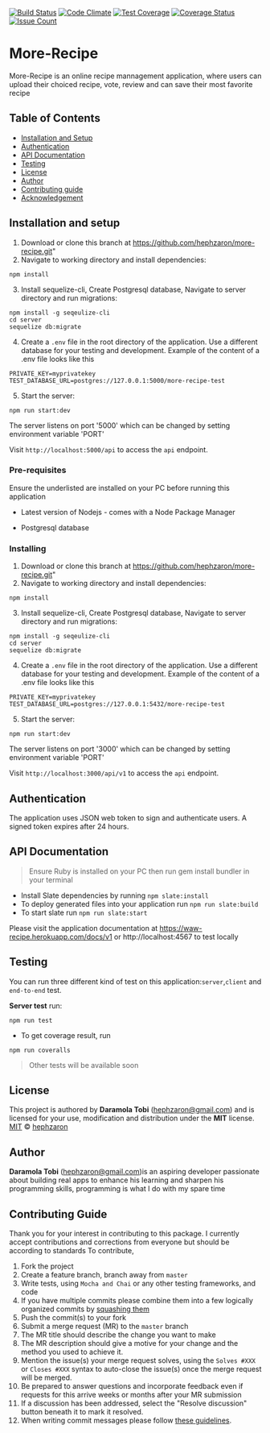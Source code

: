 [![Build Status](https://travis-ci.org/hephzaron/more-recipe.svg?branch=master)](https://travis-ci.org/hephzaron/more-recipe)
[![Code Climate](https://codeclimate.com/github/hephzaron/more-recipe/badges/gpa.svg)](https://codeclimate.com/github/hephzaron/more-recipe)
[![Test Coverage](https://codeclimate.com/github/hephzaron/more-recipe/badges/coverage.svg)](https://codeclimate.com/github/hephzaron/more-recipe/coverage)
[![Coverage Status](https://coveralls.io/repos/github/hephzaron/more-recipe/badge.svg?branch=master)](https://coveralls.io/github/hephzaron/more-recipe?branch=master)
[![Issue Count](https://codeclimate.com/github/hephzaron/more-recipe/badges/issue_count.svg)](https://codeclimate.com/github/hephzaron/more-recipe)

# More-Recipe

More-Recipe is an online recipe mannagement application, where users can upload their choiced recipe, vote, review and can save their most favorite recipe

## Table of Contents

* [Installation and Setup](#installation-and-setup)
* [Authentication](#authentication)
* [API Documentation](#api-documentation)
* [Testing](#testing)
* [License](#license)
* [Author](#author)
* [Contributing guide](#contributing-guide)
* [Acknowledgement](#acknowledgement)

## Installation and setup

1. Download or clone this branch at https://github.com/hephzaron/more-recipe.git"
2. Navigate to working directory and install dependencies:

```
npm install 
```

3. Install sequelize-cli, Create Postgresql database, Navigate to server directory and run migrations:

```
npm install -g seqeulize-cli
cd server
sequelize db:migrate
```

4. Create a `.env` file in the root directory of the application. Use a different database for your testing and development. Example of the content of a .env file looks like this

```
PRIVATE_KEY=myprivatekey
TEST_DATABASE_URL=postgres://127.0.0.1:5000/more-recipe-test
```

5. Start the server:

```
npm run start:dev
```

The server listens on port '5000' which can be changed by setting environment variable 'PORT'

Visit `http://localhost:5000/api`  to access the `api` endpoint.


### Pre-requisites

Ensure the underlisted are installed on your PC before running this application

* Latest version of Nodejs - comes with a Node Package Manager

* Postgresql database

### Installing

1. Download or clone this branch at https://github.com/hephzaron/more-recipe.git"
2. Navigate to working directory and install dependencies:

```
npm install 
```

3. Install sequelize-cli, Create Postgresql database, Navigate to server directory and run migrations:

```
npm install -g seqeulize-cli
cd server
sequelize db:migrate
```

4. Create a `.env` file in the root directory of the application. Use a different database for your testing and development. Example of the content of a .env file looks like this

```
PRIVATE_KEY=myprivatekey
TEST_DATABASE_URL=postgres://127.0.0.1:5432/more-recipe-test
```

5. Start the server:

```
npm run start:dev
```

The server listens on port '3000' which can be changed by setting environment variable 'PORT'

Visit `http://localhost:3000/api/v1`  to access the `api` endpoint.

## Authentication

The application uses JSON web token to sign and authenticate users. A signed token expires after 24 hours.

## API Documentation

> Ensure Ruby is installed on your PC then run gem install bundler in your terminal

- Install Slate dependencies by running `npm slate:install`
- To deploy generated files into your application run `npm run slate:build`
- To start slate run `npm run slate:start`

Please visit the application documentation at https://waw-recipe.herokuapp.com/docs/v1 or http://localhost:4567 to test locally
## Testing

You can run three different kind of test on this application:`server`,`client` and `end-to-end` test.

**Server test**
run:
```
npm run test
```
- To get coverage result, run
```
npm run coveralls
```
> Other tests will be available soon

## License

This project is authored by **Daramola Tobi** (hephzaron@gmail.com) and is licensed for your use, modification and distribution under the **MIT** license.
[MIT][license] © [hephzaron][author]
<!-- Definitions -->
[license]: LICENSE
[author]: hephzaron

## Author

**Daramola Tobi** (hephzaron@gmail.com)is an aspiring developer passionate about building real apps to enhance his learning and sharpen his programming skills, programming is what I do with my spare time

## Contributing Guide

Thank you for your interest in contributing to this package. I currently accept contributions and corrections from everyone but should be according to standards
To contribute,

1. Fork the project
1. Create a feature branch, branch away from `master`
1. Write tests, using `Mocha and Chai` or any other testing frameworks, and code
1. If you have multiple commits please combine them into a few logically organized commits by [squashing them](git-squash)
1. Push the commit(s) to your fork
1. Submit a merge request (MR) to the `master` branch
1. The MR title should describe the change you want to make
1. The MR description should give a motive for your change and the method you used to achieve it.
  1. Mention the issue(s) your merge request solves, using the `Solves #XXX` or
    `Closes #XXX` syntax to auto-close the issue(s) once the merge request will
    be merged.
1. Be prepared to answer questions and incorporate feedback even if requests for this arrive weeks or months after your MR submission
  1. If a discussion has been addressed, select the "Resolve discussion" button beneath it to mark it resolved.
1. When writing commit messages please follow
   [these guidelines](http://chris.beams.io/posts/git-commit).
